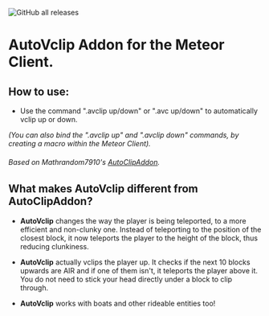 ![GitHub all releases](https://img.shields.io/github/downloads/0xEnjoy/AutoVclip/total)
# AutoVclip Addon for the Meteor Client.

<h2>How to use:</h2>

* Use the command ".avclip up/down" or ".avc up/down" to automatically vclip up or down.

<i>(You can also bind the ".avclip up" and ".avclip down" commands, by creating a macro within the Meteor Client).</i>


<h6>Based on Mathrandom7910's <a href="https://github.com/Mathrandom7910/AutoClipAddon">AutoClipAddon</a>.</h6>

<h2>What makes AutoVclip different from AutoClipAddon?</h2>

- **AutoVclip** changes the way the player is being teleported, to a more efficient and non-clunky one. Instead of teleporting to the position of the closest block, it now teleports the player to the height of the block, thus reducing clunkiness.

- **AutoVclip** actually vclips the player up. It checks if the next 10 blocks upwards are AIR and if one of them isn't, it teleports the player above it. You do not need to stick your head directly under a block to clip through.

- **AutoVclip** works with boats and other rideable entities too!